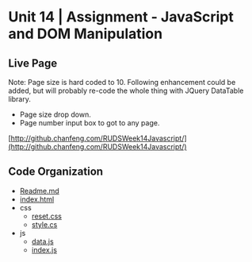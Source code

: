 # Unit 14 | Assignment - JavaScript and DOM Manipulation

## Live Page

Note: Page size is hard coded to 10. Following enhancement could be added, but will probably re-code the whole thing with JQuery DataTable library.

* Page size drop down.
* Page number input box to got to any page.

[http://github.chanfeng.com/RUDSWeek14Javascript/](http://github.chanfeng.com/RUDSWeek14Javascript/)

## Code Organization

* [Readme.md](Readme.md)
* [index.html](index.html)
* css
  * [reset.css](css/reset.css)
  * [style.cs](css/style.css)
* js
  * [data.js](js/data.js)
  * [index.js](js/index.js)


